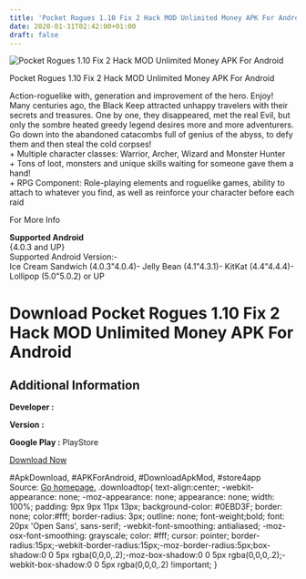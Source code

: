 ```yaml
---
title: 'Pocket Rogues 1.10 Fix 2 Hack MOD Unlimited Money APK For Android'
date: 2020-01-31T02:42:00+01:00
draft: false
---
```


![Pocket Rogues 1.10 Fix 2 Hack MOD Unlimited Money APK For Android](https://i0.wp.com/apkhome.net/wp-content/uploads/2017/06/Pocket-Rogues-1.10-Fix-2.png "Pocket Rogues 1.10 Fix 2 Hack MOD Unlimited Money APK For Android")

  

Pocket Rogues 1.10 Fix 2 Hack MOD Unlimited Money APK For Android

Action-roguelike with, generation and improvement of the hero. Enjoy!  
Many centuries ago, the Black Keep attracted unhappy travelers with their secrets and treasures. One by one, they disappeared, met the real Evil, but only the sombre heated greedy legend desires more and more adventurers.  
Go down into the abandoned catacombs full of genius of the abyss, to defy them and then steal the cold corpses!  
\+ Multiple character classes: Warrior, Archer, Wizard and Monster Hunter  
\+ Tons of loot, monsters and unique skills waiting for someone gave them a hand!  
\+ RPG Component: Role-playing elements and roguelike games, ability to attach to whatever you find, as well as reinforce your character before each raid

For More Info

**Supported Android**  
{4.0.3 and UP}  
Supported Android Version:-  
Ice Cream Sandwich (4.0.3"4.0.4)- Jelly Bean (4.1"4.3.1)- KitKat (4.4"4.4.4)- Lollipop (5.0"5.0.2) or UP

Download Pocket Rogues 1.10 Fix 2 Hack MOD Unlimited Money APK For Android
==========================================================================

Additional Information
----------------------

**Developer :**

**Version :**

**Google Play :** PlayStore

  

[Download Now](https://store4app.co/post/pocket-rogues-1-10-fix-2-hack-mod-unlimited-money-apk-for-android_1573671020)

  
#ApkDownload, #APKForAndroid, #DownloadApkMod, #store4app  
Source: [Go homepage.](https://store4app.co/post/pocket-rogues-1-10-fix-2-hack-mod-unlimited-money-apk-for-android_1573671020) .downloadtop{ text-align:center; -webkit-appearance: none; -moz-appearance: none; appearance: none; width: 100%; padding: 9px 9px 11px 13px; background-color: #0EBD3F; border: none; color:#fff; border-radius: 3px; outline: none; font-weight;bold; font: 20px 'Open Sans', sans-serif; -webkit-font-smoothing: antialiased; -moz-osx-font-smoothing: grayscale; color: #fff; cursor: pointer; border-radius:15px;-webkit-border-radius:15px;-moz-border-radius:5px;box-shadow:0 0 5px rgba(0,0,0,.2);-moz-box-shadow:0 0 5px rgba(0,0,0,.2);-webkit-box-shadow:0 0 5px rgba(0,0,0,.2) !important; }
